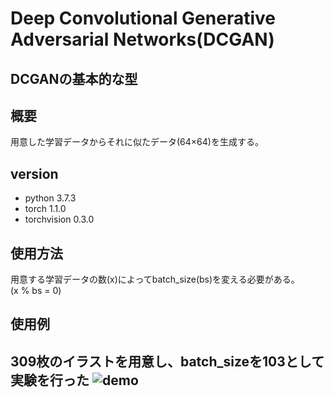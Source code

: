# Deep Convolutional Generative Adversarial Networks(DCGAN)
DCGANの基本的な型  
----
## 概要
用意した学習データからそれに似たデータ(64×64)を生成する。  

## version
- python 3.7.3
- torch 1.1.0  
- torchvision 0.3.0  

## 使用方法  
用意する学習データの数(x)によってbatch_size(bs)を変える必要がある。  
(x % bs = 0)  
## 使用例  
309枚のイラストを用意し、batch_sizeを103として実験を行った
![demo](https://github.com/kazaichi/dcgan.wiki.git/train_process.gif)
----


